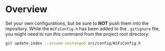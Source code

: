 # Overview

Set your own configurations, but be sure to **NOT** push them into the repository. While the `WiFiConfig.h` has been added to the `.gitignore` file, you might need to run _this_ command from the project root directory:


```bash
git update-index --assume-unchanged src/config/WiFiConfig.h

```

